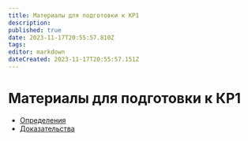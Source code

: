 ```yaml
---
title: Материалы для подготовки к КР1
description: 
published: true
date: 2023-11-17T20:55:57.810Z
tags: 
editor: markdown
dateCreated: 2023-11-17T20:55:57.151Z
---
```


# Материалы для подготовки к КР1

- [Определения](./kr1/defenition)
- [Доказательства](./kr1/evidence)
